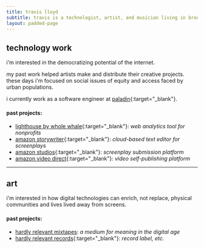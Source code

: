 ```yaml
---
title: travis lloyd
subtitle: travis is a technologist, artist, and musician living in brooklyn, ny.
layout: padded-page
---
```

## technology work

i'm interested in the democratizing potential of the internet.  

my past work helped artists make and distribute their creative projects.  these days i'm focused on social issues of equity and access faced by urban populations.  

i currently work as a software engineer at [paladin](https://www.joinpaladin.com/){:target="_blank"}.

#### past projects:

* [lighthouse by whole whale](https://www.wholewhale.com/lighthouse/){:target="_blank"}: _web analytics tool for nonprofits_
* [amazon storywriter](https://storywriter.amazon.com){:target="_blank"}: _cloud-based text editor for screenplays_
* [amazon studios](https://studios.amazon.com){:target="_blank"}: _screenplay submission platform_
* [amazon video direct](https://videodirect.amazon.com){:target="_blank"}: _video self-publishing platform_

****

## art
i'm interested in how digital technologies can enrich, not replace, physical communities and lives lived away from screens.

#### past projects:
* [hardly relevant mixtapes](hardlyrelevant.html): _a medium for meaning in the digital age_
* [hardly relevant records](https://www.hardlyrelevant.net){:target="_blank"}: _record label, etc._
